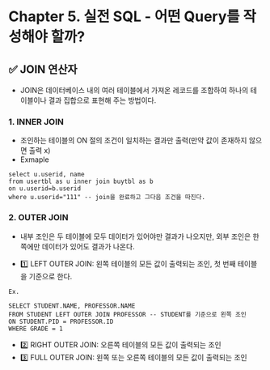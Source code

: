 # Chapter 5. 실전 SQL - 어떤 Query를 작성해야 할까?


## ✅ JOIN 연산자
- JOIN은 데이터베이스 내의 여러 테이블에서 가져온 레코드를 조합하여 하나의 테이블이나 결과 집합으로 표현해 주는 방법이다.

### 1. INNER JOIN
- 조인하는 테이블의 ON 절의 조건이 일치하는 결과만 출력(만약 값이 존재하지 않으면 출력 x)
- Exmaple

```
select u.userid, name 
from usertbl as u inner join buytbl as b 
on u.userid=b.userid 
where u.userid="111" -- join을 완료하고 그다음 조건을 따진다.

```

### 2. OUTER JOIN
- 내부 조인은 두 테이블에 모두 데이터가 있어야만 결과가 나오지만, 외부 조인은 한쪽에만 데이터가 있어도 결과가 나온다.

- 1️⃣ LEFT OUTER JOIN: 왼쪽 테이블의 모든 값이 출력되는 조인, 첫 번째 테이블을 기준으로 한다.

```
Ex.

SELECT STUDENT.NAME, PROFESSOR.NAME 
FROM STUDENT LEFT OUTER JOIN PROFESSOR -- STUDENT를 기준으로 왼쪽 조인
ON STUDENT.PID = PROFESSOR.ID 
WHERE GRADE = 1  

```
- 2️⃣ RIGHT OUTER JOIN: 오른쪽 테이블의 모든 값이 출력되는 조인
- 3️⃣ FULL OUTER JOIN:  왼쪽 또는 오른쪽 테이블의 모든 값이 출력되는 조인



